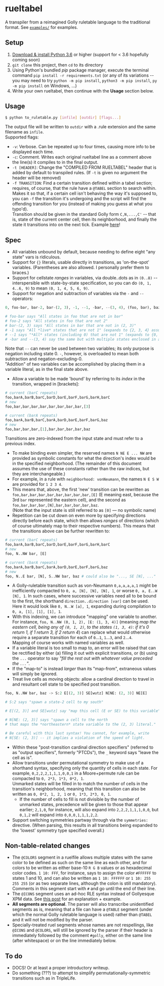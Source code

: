 # rueltabel
A transpiler from a reimagined Golly ruletable language to the traditional format. See [`examples/`](/examples) for examples.

## Setup

1. [Download & install Python 3.6](https://www.python.org/downloads/release/python-365/) or higher (support for < 3.6 hopefully coming soon)
2. `git clone` this project, then `cd` to its directory
3. Using Python's bundled *pip* package manager, execute the terminal command `pip install -r requirements.txt` (or
   any of its variations -- you may need to try `python -m pip install`, `python3 -m pip install`, `py -m pip install`
   on Windows, ...)
4. Write your own rueltabel, then continue with the **Usage** section below.

## Usage
```bash
$ python to_ruletable.py [infile] [outdir] [flags...]
```
The output file will be written to `outdir` with a .rule extension and the same filename as `infile`.  
Supported flags:
  - `-v`: Verbose. Can be repeated up to four times, causing more info to be displayed each time.
  - `-c`: Comment. Writes each original rueltabel line as a comment above the line(s) it compiles
          to in the final output.
  - `-t [HEADER]`: Change the "COMPILED FROM RUELTABEL" header that is added by default to transpiled
                   rules. (If `-t` is given no argument the header will be removed)
  - `-f TRANSITION`: Find a certain transition defined within a tabel section; requires, of course, that
                     the rule have a `@TABEL` section to search within. Makes it so that, if a certain
                     cell isn't behaving the way it's supposed to, you can `-f` the transition it's
                     undergoing and the script will find the offending transition for you (instead of
                     making you guess at what you typo'd).  
                     Transition should be given in the standard Golly form `C,N,...,C'` -- that is, state of the
                     current center cell, then its neighborhood, and finally the state it transitions into
                     on the next tick. Example [here](https://user-images.githubusercontent.com/32081933/39951382-2b37fca0-553e-11e8-87b5-69685dfe4881.png)!  

## Spec
- All variables unbound by default, because needing to define eight "any state" vars is ridiculous.
- Support for `{}` literals, usable directly in transitions, as 'on-the-spot' variables. (Parentheses are also allowed. I personally prefer them to braces.)
- Support for cellstate *ranges* in variables, via double..dots as in `(0..8)` -- interspersible with state-by-state specification,
  so you can do `(0, 1, 4..6, 9)` to mean `(0, 1, 4, 5, 6, 9)`.
- Support for negation and subtraction of variables via the `-` and `--` operators:
```py
0, foo-bar, bar-2, bar-(2, 3), -1, --1, -bar, --(3, 4), (foo, bar), baz

# foo-bar says "All states in foo that are not in bar"
# foo-2 says "All states in foo that are not 2"
# bar-(2, 3) says "All states in bar that are not in (2, 3)"
# -1 says "All *live* states that are not 1" (expands to {2, 3, 4} assuming n_states==5)
# --1 says "*All* states (including 0) that are not 1" (expands to {0, 2, 3, 4} assuming the same)
# -bar and --(3, 4) say the same but with multiple states enclosed in a variable
```
Note that `--` can never be used between two variables; its only purpose is negation including state 0. `-`, however, is overloaded to mean both subtraction and negation-excluding-0.  
"Addition" of two variables can be accomplished by placing them in a variable literal, as in the final state above.
- Allow a variable to be made 'bound' by referring to its *index* in the transition, wrapped in [brackets]:  
```py
# current (barC repeats)
foo,barA,barB,barC,barD,barE,barF,barG,barH,barC
# new
foo,bar,bar,bar,bar,bar,bar,bar,bar,[3]

# current (barA repeats)
foo,barA,barB,barC,barA,barD,barE,barF,barG,baz
# new
foo,bar,bar,bar,[1],bar,bar,bar,bar,baz
```  
Transitions are zero-indexed from the input state and must refer to a previous index.
- To make binding even simpler, the reserved names `N NE E ... NW` are provided as symbolic constants for what the direction's index would be
  in the specified neighborhood. (The remainder of this document assumes the use of these constants rather than the raw indices,
  but they are interchangeable.)
- For example, in a rule with `neighborhood: vonNeumann`, the names `N E S W` are provided for `1 2 3 4`.
- This means that, above, the first 'new' transition can be rewritten as `foo,bar,bar,bar,bar,bar,bar,bar,bar,[E]` (E meaning east, because
  the 3rd `bar` represented the eastern cell), and the second as `foo,bar,bar,bar,[N],bar,bar,bar,bar,baz`.  
  (Note that the input state is still referred to as `[0]` — no symbolic name)
- Repetition can be cut down on even more by specifying directions directly before each state, which then allows
  *ranges* of directions (which of course ultimately map to their respective numbers). This means that the
  transitions above can be further rewritten to:
```py
# current (barC repeats)
foo,barA,barB,barC,barD,barE,barF,barG,barH,barC
# new
foo, N..NW bar, [E]

# current (barA repeats)
foo,barA,barB,barC,barA,barD,barE,barF,barG,baz
# new
foo, N..E bar, [N], S..NW bar, baz # could also be "..., SE [N], ..."
```
- A Golly-ruletable transition such as von-Neumann `0,a,a,a,a,1` might be inefficiently compacted to `0, a, [N], [N], [N], 1`, or worse
  `0, a, E..W [N], 1`. In such cases, where successive variables need all to be bound to the first, the shorthand `direction..direction [var]` can be used.
  Here it would look like `0, N..W [a], 1`, expanding during compilation to `0, a, [1], [1], [1], 1`.
- With this indexing, we can introduce "mapping" one variable to another. For instance, `foo, N..NW (0, 1, 2), [E: (1, 3, 4)]`
(meaning *map the eastern cell, being any of `(0, 1, 2)`, to the states `(1, 3, 4)`: if it's 0 return 1, if 1 return 3, if 2 return 4*) can
replace what would otherwise require a separate transition for each of `0`...`1`, `1`...`3`, and `2`...`4`.  
  Mapping of course works with named variables as well.
- If a variable literal is too small to map to, an error will be raised that can be rectified by either (a) filling it out with explicit transitions,
or (b) using the `...` operator to say *"fill the rest out with whatever value preceded the `...`"*.
- If the "map-to" is instead *larger* than its "map-from", extraneous values will simply be ignored.
- Treat live cells as moving objects: allow a cardinal direction to travel in and resultant cell state to be specified post transition.
```py
foo, N..NW bar, baz -> S:2 E[(2, 3)] SE[wutz] N[NE: (2, 3)] NE[E]

# S:2 says "spawn a state-2 cell to my south"

# E[(2, 3)] and SE[wutz] say "map this cell (E or SE) to this variable"

# N[NE: (2, 3)] says "spawn a cell to the north
# that maps the *northeastern* state variable to the (2, 3) literal."

# Be careful with this last syntax! You cannot, for example, write
# N[SE: (2, 3)] -- it implies a violation of the speed of light.
```
- Within these "post-transition cardinal direction specifiers" (referred to as "output specifiers", formerly "PTCDs"), the `_` keyword says "leave the cell as is".
- Allow transitions under permutational symmetry to make use of a shorthand syntax, specifying only the quantity of cells in each state. For example, `0,2,2,2,1,1,1,0,0,1`
  in a Moore+permute rule can be compacted to `0, 2*3, 1*3, 0*2, 1`.  
  Unmarked states will be filled in to match the number of cells in the transition's neighborhood, meaning
  that this transition can also be written as `0, 0*2, 1, 2, 1` or `0, 1*3, 2*3, 0, 1`.  
  - If the number of cells to fill is not divisible by the number of unmarked states, precedence will
    be given to those that appear earlier; `2,1,0`, for instance, will also expand into `2,2,2,1,1,1,0,0`, but `0,1,2` will expand into `0,0,0,1,1,1,2,2`.
- Support switching symmetries partway through via the `symmetries:` directive. (When parsing, this results in all transitions being expanded to the 'lowest'
symmetry type specified overall.)

## Non-table-related changes
- The `@COLORS` segment in a ruelfile allows multiple states with the same color to be defined as such
  on the same line as each other, and for colors to be written as either base-10 `R G B` values or as
  hexadecimal color codes. `1 10: FFF`, for instance, says to assign the color `#FFFFFF` to states 1 and
  10, and can also be written as `1 10: FFFFFF` or `1 10: 255 255 255` (or as two separate lines, although
  the colon is still mandatory). Comments in this segment start with `#` and go until the end of their line.
- The `@ICONS` segment uses an ad-hoc RLE syntax instead of Gollyesque XPM data. See [this post](http://conwaylife.com/forums/viewtopic.php?f=7&t=3361&p=59944#p59944)
  for an explanation + example.
- **All segments are optional**. The parser will also transcribe unidentified segments as is, meaning that
  a file can have a `@TABLE` segment (under which the normal Golly ruletable language is used) rather than
  `@TABEL` and it will not be modified by the parser.
- Specially-treated ruel segments whose names are not respellings, like `@ICONS` and `@COLORS`, will still be
  ignored by the parser if their header is immediately followed by the comment `#golly`, either on the same line (after whitespace) or on the line immediately below.

## To do
- DOCS! Or at least a proper introductory writeup.
- Do something (???) to attempt to simplify permutationally-symmetric transitions such as in TripleLife.
